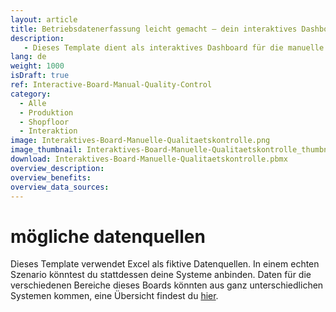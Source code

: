 ```yaml
---
layout: article
title: Betriebsdatenerfassung leicht gemacht – dein interaktives Dashboard für die manuelle Qualitätskontrolle
description: 
   - Dieses Template dient als interaktives Dashboard für die manuelle Betriebsdatenerfassung in der Qualitätskontrolle. Über ein Touchscreen-Display können die Mitarbeitenden mit dem Dashboard interagieren und Eingaben zu den geprüften Artikeln machen. Ist ein Artikel fehlerfrei, kann der Werker oder die Werkerin das durch Drücken des "OK"-Buttons festhalten. Bei Ausschuss wiederum, kann der Fehler über die entsprechenden Buttons näher spezifiziert werden. Auf Basis dieser Daten liefert das Dashboard deinen Mitarbeitern und Mitarbeiterinnen einen Überblick über die eigene und die benachbarten Produktionslinien. Dank der Echtzeit-Visualisierung sehen sie zudem sofort, wenn sich ein bestimmter Fehler überproportional gehäuft hat. So können sie schnell reagieren und den entsprechenden Produktionsprozess umgehend optimieren. Die mithilfe des Touchscreens erfassten Daten werden in einer Liste in Peakboard Hub gespeichert und persistiert. Das bietet den Vorteil, dass die Daten nicht nur für einen Echtzeit-Überblick, sondern auch für historische Analysen verwendet werden können. Die Langzeit Analyse kann dabei entweder über das Dashboard selbst oder über ein BI-Tool wie Power BI, Tableau oder Click durchgeführt werden. Lade dir das Template jetzt kostenlos herunter und passe es an deine individuellen Bedürfnisse oder das Corporate Design deines Unternehmens an. Für eine noch einfachere Bedienbarkeit wurden alle Skripte in dieser Vorlage mit Peakboard Building Blocks, unserem Low-Code-Skripteditor, erstellt.
lang: de
weight: 1000
isDraft: true
ref: Interactive-Board-Manual-Quality-Control
category:
  - Alle
  - Produktion
  - Shopfloor
  - Interaktion
image: Interaktives-Board-Manuelle-Qualitaetskontrolle.png
image_thumbnail: Interaktives-Board-Manuelle-Qualitaetskontrolle_thumbnail.png
download: Interaktives-Board-Manuelle-Qualitaetskontrolle.pbmx
overview_description:
overview_benefits:
overview_data_sources:
---
```

# mögliche datenquellen
Dieses Template verwendet Excel als fiktive Datenquellen. In einem echten Szenario könntest du stattdessen deine Systeme anbinden. Daten für die verschiedenen Bereiche dieses Boards könnten aus ganz unterschiedlichen Systemen kommen, eine Übersicht findest du [hier](https://peakboard.com/schnittstellen/).
